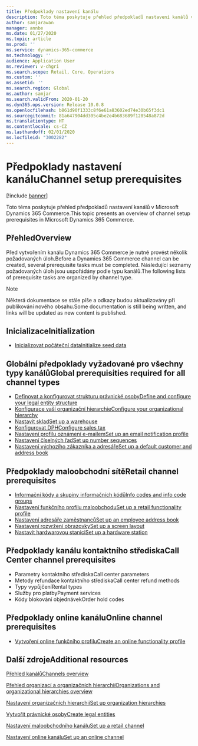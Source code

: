 ```yaml
---
title: Předpoklady nastavení kanálu
description: Toto téma poskytuje přehled předpokladů nastavení kanálů v Microsoft Dynamics 365 Commerce.
author: samjarawan
manager: annbe
ms.date: 01/27/2020
ms.topic: article
ms.prod: ''
ms.service: dynamics-365-commerce
ms.technology: ''
audience: Application User
ms.reviewer: v-chgri
ms.search.scope: Retail, Core, Operations
ms.custom: ''
ms.assetid: ''
ms.search.region: Global
ms.author: samjar
ms.search.validFrom: 2020-01-20
ms.dyn365.ops.version: Release 10.0.8
ms.openlocfilehash: b861d90f1333c8f6e61a83602ed74e30b65f3dc1
ms.sourcegitcommit: 81a647904dd305c4be2e4b683689f128548a872d
ms.translationtype: HT
ms.contentlocale: cs-CZ
ms.lasthandoff: 02/01/2020
ms.locfileid: "3002282"
---
```

# <a name="channel-setup-prerequisites"></a><span data-ttu-id="0a824-103">Předpoklady nastavení kanálu</span><span class="sxs-lookup"><span data-stu-id="0a824-103">Channel setup prerequisites</span></span>


[!include [banner](includes/banner.md)]

<span data-ttu-id="0a824-104">Toto téma poskytuje přehled předpokladů nastavení kanálů v Microsoft Dynamics 365 Commerce.</span><span class="sxs-lookup"><span data-stu-id="0a824-104">This topic presents an overview of channel setup prerequisites in Microsoft Dynamics 365 Commerce.</span></span>

## <a name="overview"></a><span data-ttu-id="0a824-105">Přehled</span><span class="sxs-lookup"><span data-stu-id="0a824-105">Overview</span></span>

<span data-ttu-id="0a824-106">Před vytvořením kanálu Dynamics 365 Commerce je nutné provést několik požadovaných úloh.</span><span class="sxs-lookup"><span data-stu-id="0a824-106">Before a Dynamics 365 Commerce channel can be created, several prerequisite tasks must be completed.</span></span> <span data-ttu-id="0a824-107">Následující seznamy požadovaných úloh jsou uspořádány podle typu kanálů.</span><span class="sxs-lookup"><span data-stu-id="0a824-107">The following lists of prerequisite tasks are organized by channel type.</span></span>

> [!NOTE]
> <span data-ttu-id="0a824-108">Některá dokumentace se stále píše a odkazy budou aktualizovány při publikování nového obsahu.</span><span class="sxs-lookup"><span data-stu-id="0a824-108">Some documentation is still being written, and links will be updated as new content is published.</span></span>

## <a name="initialization"></a><span data-ttu-id="0a824-109">Inicializace</span><span class="sxs-lookup"><span data-stu-id="0a824-109">Initialization</span></span>

- [<span data-ttu-id="0a824-110">Inicializovat počáteční data</span><span class="sxs-lookup"><span data-stu-id="0a824-110">Initialize seed data</span></span>](../retail/enable-configure-retail-functionality.md)

## <a name="global-prerequisities-required-for-all-channel-types"></a><span data-ttu-id="0a824-111">Globální předpoklady vyžadované pro všechny typy kanálů</span><span class="sxs-lookup"><span data-stu-id="0a824-111">Global prerequisities required for all channel types</span></span>

- [<span data-ttu-id="0a824-112">Definovat a konfigurovat strukturu právnické osoby</span><span class="sxs-lookup"><span data-stu-id="0a824-112">Define and configure your legal entity structure</span></span>](channels-legal-entities.md) 
- [<span data-ttu-id="0a824-113">Konfigurace vaší organizační hierarchie</span><span class="sxs-lookup"><span data-stu-id="0a824-113">Configure your organizational hierarchy</span></span>](channels-org-hierarchies.md)
- [<span data-ttu-id="0a824-114">Nastavit sklad</span><span class="sxs-lookup"><span data-stu-id="0a824-114">Set up a warehouse</span></span>](channels-setup-warehouse.md)
- [<span data-ttu-id="0a824-115">Konfigurovat DPH</span><span class="sxs-lookup"><span data-stu-id="0a824-115">Configure sales tax</span></span>](https://docs.microsoft.com/en-us/dynamics365/finance/general-ledger/indirect-taxes-overview?toc=/dynamics365/commerce/toc.json)
- [<span data-ttu-id="0a824-116">Nastavení profilu oznámení e-mailem</span><span class="sxs-lookup"><span data-stu-id="0a824-116">Set up an email notification profile</span></span>](email-notification-profiles.md)
- [<span data-ttu-id="0a824-117">Nastavení číselných řad</span><span class="sxs-lookup"><span data-stu-id="0a824-117">Set up number sequences</span></span>](https://docs.microsoft.com/en-us/dynamics365/fin-ops-core/fin-ops/organization-administration/number-sequence-overview?toc=/dynamics365/commerce/toc.json)
- [<span data-ttu-id="0a824-118">Nastavení výchozího zákazníka a adresáře</span><span class="sxs-lookup"><span data-stu-id="0a824-118">Set up a default customer and address book</span></span>](default-customer.md)
<!--
- [Configure commerce parameters](commerce-parameters.md)
-->

## <a name="retail-channel-prerequisites"></a><span data-ttu-id="0a824-119">Předpoklady maloobchodní sítě</span><span class="sxs-lookup"><span data-stu-id="0a824-119">Retail channel prerequisites</span></span>

- [<span data-ttu-id="0a824-120">Informační kódy a skupiny informačních kódů</span><span class="sxs-lookup"><span data-stu-id="0a824-120">Info codes and info code groups</span></span>](https://docs.microsoft.com/en-us/dynamics365/retail/info-codes-retail?toc=/dynamics365/commerce/toc.json)
- [<span data-ttu-id="0a824-121">Nastavení funkčního profilu maloobchodu</span><span class="sxs-lookup"><span data-stu-id="0a824-121">Set up a retail functionality profile</span></span>](retail-functionality-profile.md)
- [<span data-ttu-id="0a824-122">Nastavení adresáře zaměstnanců</span><span class="sxs-lookup"><span data-stu-id="0a824-122">Set up an employee address book</span></span>](new-address-book.md)
- [<span data-ttu-id="0a824-123">Nastavení rozvržení obrazovky</span><span class="sxs-lookup"><span data-stu-id="0a824-123">Set up a screen layout</span></span>](https://docs.microsoft.com/en-us/dynamics365/retail/pos-screen-layouts?toc=/dynamics365/commerce/toc.json)
- [<span data-ttu-id="0a824-124">Nastavit hardwarovou stanici</span><span class="sxs-lookup"><span data-stu-id="0a824-124">Set up a hardware station</span></span>](https://docs.microsoft.com/en-us/dynamics365/retail/retail-hardware-station-configuration-installation?toc=/dynamics365/commerce/toc.json)

## <a name="call-center-channel-prerequisites"></a><span data-ttu-id="0a824-125">Předpoklady kanálu kontaktního střediska</span><span class="sxs-lookup"><span data-stu-id="0a824-125">Call Center channel prerequisites</span></span>

- <span data-ttu-id="0a824-126">Parametry kontaktního střediska</span><span class="sxs-lookup"><span data-stu-id="0a824-126">Call center parameters</span></span>
- <span data-ttu-id="0a824-127">Metody refundace kontaktního střediska</span><span class="sxs-lookup"><span data-stu-id="0a824-127">Call center refund methods</span></span>
- <span data-ttu-id="0a824-128">Typy vypůjčení</span><span class="sxs-lookup"><span data-stu-id="0a824-128">Rental types</span></span>
- <span data-ttu-id="0a824-129">Služby pro platby</span><span class="sxs-lookup"><span data-stu-id="0a824-129">Payment services</span></span>
- <span data-ttu-id="0a824-130">Kódy blokování objednávek</span><span class="sxs-lookup"><span data-stu-id="0a824-130">Order hold codes</span></span>

## <a name="online-channel-prerequisites"></a><span data-ttu-id="0a824-131">Předpoklady online kanálu</span><span class="sxs-lookup"><span data-stu-id="0a824-131">Online channel prerequisites</span></span>

- [<span data-ttu-id="0a824-132">Vytvoření online funkčního profilu</span><span class="sxs-lookup"><span data-stu-id="0a824-132">Create an online functionality profile</span></span>](online-functionality-profile.md)

## <a name="additional-resources"></a><span data-ttu-id="0a824-133">Další zdroje</span><span class="sxs-lookup"><span data-stu-id="0a824-133">Additional resources</span></span>

[<span data-ttu-id="0a824-134">Přehled kanálů</span><span class="sxs-lookup"><span data-stu-id="0a824-134">Channels overview</span></span>](channels-overview.md)

[<span data-ttu-id="0a824-135">Přehled organizací a organizačních hierarchií</span><span class="sxs-lookup"><span data-stu-id="0a824-135">Organizations and organizational hierarchies overview</span></span>](../fin-ops-core/fin-ops/organization-administration/organizations-organizational-hierarchies.md?toc=/dynamics365/commerce/toc.json)

[<span data-ttu-id="0a824-136">Nastavení organizačních hierarchií</span><span class="sxs-lookup"><span data-stu-id="0a824-136">Set up organization hierarchies</span></span>](channels-org-hierarchies.md)

[<span data-ttu-id="0a824-137">Vytvořit právnické osoby</span><span class="sxs-lookup"><span data-stu-id="0a824-137">Create legal entities</span></span>](channels-legal-entities.md)

[<span data-ttu-id="0a824-138">Nastavení maloobchodního kanálu</span><span class="sxs-lookup"><span data-stu-id="0a824-138">Set up a retail channel</span></span>](channel-setup-retail.md)
    
[<span data-ttu-id="0a824-139">Nastavení online kanálu</span><span class="sxs-lookup"><span data-stu-id="0a824-139">Set up an online channel</span></span>](channel-setup-online.md)
